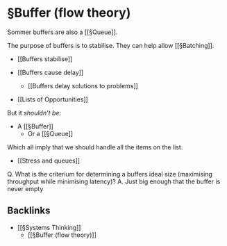 # §Buffer (flow theory)
Sommer buffers are also a [[§Queue]].

The purpose of buffers is to stabilise. They can help allow [[§Batching]].

* [[Buffers stabilise]]

* [[Buffers cause delay]]
	* [[Buffers delay solutions to problems]]

* [[Lists of Opportunities]]

But it *shouldn’t be*:
* A [[§Buffer]]
	* Or a [[§Queue]]

Which all imply that we should handle all the items on the list.

* [[Stress and queues]]

Q. What is the criterium for determining a buffers ideal size (maximising throughput while minimising latency)?
A. Just big enough that the buffer is never empty

## Backlinks
* [[§Systems Thinking]]
	* [[§Buffer (flow theory)]]

<!-- {BearID:A5169989-6397-4361-B036-BB2C53C2A460-37893-000000341172A453} -->
